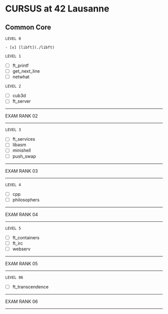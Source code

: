 # CURSUS at 42 Lausanne

## Common Core

```
LEVEL 0

- [x] [libft](./libft)
```

```
LEVEL 1
```

- [ ] ft\_printf
- [ ] get\_next\_line
- [ ] netwhat

```
LEVEL 2
```

- [ ] cub3d
- [ ] ft\_server

- - -

EXAM RANK 02

- - -

```
LEVEL 3
```

- [ ] ft\_services
- [ ] libasm
- [ ] minishell
- [ ] push\_swap

- - -

EXAM RANK 03

- - -

```
LEVEL 4
```

- [ ] cpp
- [ ] philosophers

- - -

EXAM RANK 04

- - -

```
LEVEL 5
```

- [ ] ft\_containers
- [ ] ft\_irc
- [ ] webserv

- - -

EXAM RANK 05

- - -

```
LEVEL 06
```

- [ ] ft\_transcendence

- - -

EXAM RANK 06

- - -

<br>
<br>

